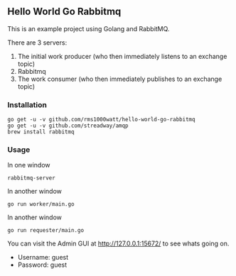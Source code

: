 ## Hello World Go Rabbitmq

This is an example project using Golang and RabbitMQ.

There are 3 servers:

1. The initial work producer (who then immediately listens to an exchange topic)
2. Rabbitmq
3. The work consumer (who then immediately publishes to an exchange topic)

### Installation

```
go get -u -v github.com/rms1000watt/hello-world-go-rabbitmq
go get -u -v github.com/streadway/amqp
brew install rabbitmq
```

### Usage

In one window

```
rabbitmq-server
```

In another window

```
go run worker/main.go
```

In another window

```
go run requester/main.go
```

You can visit the Admin GUI at http://127.0.0.1:15672/ to see whats going on.

- Username: guest
- Password: guest

